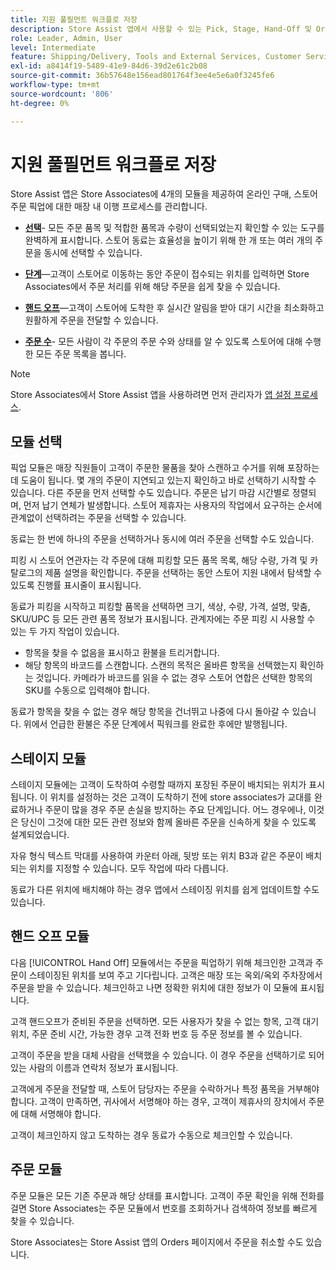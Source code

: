 ```yaml
---
title: 지원 풀필먼트 워크플로 저장
description: Store Assist 앱에서 사용할 수 있는 Pick, Stage, Hand-Off 및 Orders 모듈에 대해 알아봅니다. 이러한 모듈을 사용하면 BOPIS 주문에 대한 전체 스토어 이행 워크플로우를 사용할 수 있습니다. Store Associates 는 이러한 모듈을 사용하여 매장 픽업 주문을 관리하고 고객에게 전달합니다.
role: Leader, Admin, User
level: Intermediate
feature: Shipping/Delivery, Tools and External Services, Customer Service
exl-id: a8414f19-5489-41e9-84d6-39d2e61c2b08
source-git-commit: 36b57648e156ead801764f3ee4e5e6a0f3245fe6
workflow-type: tm+mt
source-wordcount: '806'
ht-degree: 0%

---
```


# 지원 풀필먼트 워크플로 저장

Store Assist 앱은 Store Associates에 4개의 모듈을 제공하여 온라인 구매, 스토어 주문 픽업에 대한 매장 내 이행 프로세스를 관리합니다.

- **[선택](#pick-module)**- 모든 주문 품목 및 적합한 품목과 수량이 선택되었는지 확인할 수 있는 도구를 완벽하게 표시합니다. 스토어 동료는 효율성을 높이기 위해 한 개 또는 여러 개의 주문을 동시에 선택할 수 있습니다.

- **[단계](#stage-module)**—고객이 스토어로 이동하는 동안 주문이 접수되는 위치를 입력하면 Store Associates에서 주문 처리를 위해 해당 주문을 쉽게 찾을 수 있습니다.

- **[핸드 오프](#hand-off-module)**—고객이 스토어에 도착한 후 실시간 알림을 받아 대기 시간을 최소화하고 원활하게 주문을 전달할 수 있습니다.

- **[주문 수](#orders-module)**- 모든 사람이 각 주문의 주문 수와 상태를 알 수 있도록 스토어에 대해 수행한 모든 주문 목록을 봅니다.

>[!NOTE]
>
>Store Associates에서 Store Assist 앱을 사용하려면 먼저 관리자가 [앱 설정 프로세스](app-setup.md).

## 모듈 선택

픽업 모듈은 매장 직원들이 고객이 주문한 물품을 찾아 스캔하고 수거를 위해 포장하는 데 도움이 됩니다. 몇 개의 주문이 지연되고 있는지 확인하고 바로 선택하기 시작할 수 있습니다. 다른 주문을 먼저 선택할 수도 있습니다. 주문은 납기 마감 시간별로 정렬되며, 먼저 납기 연체가 발생합니다. 스토어 제휴자는 사용자의 작업에서 요구하는 순서에 관계없이 선택하려는 주문을 선택할 수 있습니다.

동료는 한 번에 하나의 주문을 선택하거나 동시에 여러 주문을 선택할 수도 있습니다.

피킹 시 스토어 연관자는 각 주문에 대해 피킹할 모든 품목 목록, 해당 수량, 가격 및 카탈로그의 제품 설명을 확인합니다. 주문을 선택하는 동안 스토어 지원 내에서 탐색할 수 있도록 진행률 표시줄이 표시됩니다.

동료가 피킹을 시작하고 피킹할 품목을 선택하면 크기, 색상, 수량, 가격, 설명, 맞춤, SKU/UPC 등 모든 관련 품목 정보가 표시됩니다. 관계자에는 주문 피킹 시 사용할 수 있는 두 가지 작업이 있습니다.

- 항목을 찾을 수 없음을 표시하고 환불을 트리거합니다.
- 해당 항목의 바코드를 스캔합니다. 스캔의 목적은 올바른 항목을 선택했는지 확인하는 것입니다. 카메라가 바코드를 읽을 수 없는 경우 스토어 연합은 선택한 항목의 SKU를 수동으로 입력해야 합니다.

동료가 항목을 찾을 수 없는 경우 해당 항목을 건너뛰고 나중에 다시 돌아갈 수 있습니다.  위에서 언급한 환불은 주문 단계에서 픽워크를 완료한 후에만 발행됩니다.

## 스테이지 모듈

스테이지 모듈에는 고객이 도착하여 수령할 때까지 포장된 주문이 배치되는 위치가 표시됩니다. 이 위치를 설정하는 것은 고객이 도착하기 전에 store associates가 교대를 완료하거나 주문이 많을 경우 주문 손실을 방지하는 주요 단계입니다. 어느 경우에나, 이것은 당신이 그것에 대한 모든 관련 정보와 함께 올바른 주문을 신속하게 찾을 수 있도록 설계되었습니다.

자유 형식 텍스트 막대를 사용하여 카운터 아래, 뒷방 또는 위치 B3과 같은 주문이 배치되는 위치를 지정할 수 있습니다. 모두 작업에 따라 다릅니다.

동료가 다른 위치에 배치해야 하는 경우 앱에서 스테이징 위치를 쉽게 업데이트할 수도 있습니다.

## 핸드 오프 모듈

다음 [!UICONTROL Hand Off] 모듈에서는 주문을 픽업하기 위해 체크인한 고객과 주문이 스테이징된 위치를 보여 주고 기다립니다. 고객은 매장 또는 옥외/옥외 주차장에서 주문을 받을 수 있습니다. 체크인하고 나면 정확한 위치에 대한 정보가 이 모듈에 표시됩니다.

고객 핸드오프가 준비된 주문을 선택하면. 모든 사용자가 찾을 수 없는 항목, 고객 대기 위치, 주문 준비 시간, 가능한 경우 고객 전화 번호 등 주문 정보를 볼 수 있습니다.

고객이 주문을 받을 대체 사람을 선택했을 수 있습니다. 이 경우 주문을 선택하기로 되어 있는 사람의 이름과 연락처 정보가 표시됩니다.

고객에게 주문을 전달할 때, 스토어 담당자는 주문을 수락하거나 특정 품목을 거부해야 합니다. 고객이 만족하면, 귀사에서 서명해야 하는 경우, 고객이 제휴사의 장치에서 주문에 대해 서명해야 합니다.

고객이 체크인하지 않고 도착하는 경우 동료가 수동으로 체크인할 수 있습니다.

## 주문 모듈

주문 모듈은 모든 기존 주문과 해당 상태를 표시합니다. 고객이 주문 확인을 위해 전화를 걸면 Store Associates는 주문 모듈에서 번호를 조회하거나 검색하여 정보를 빠르게 찾을 수 있습니다.

Store Associates는 Store Assist 앱의 Orders 페이지에서 주문을 취소할 수도 있습니다.
